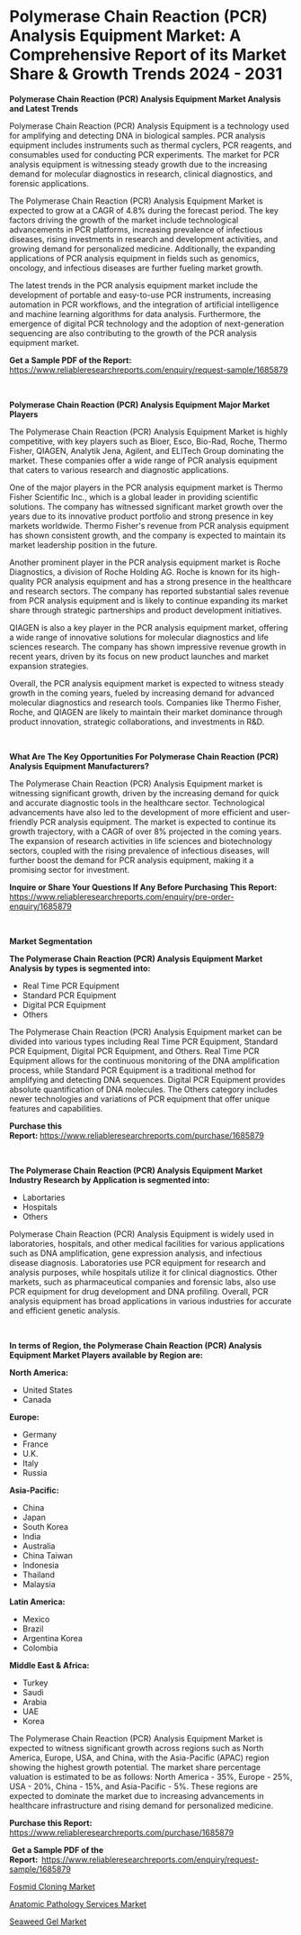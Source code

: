 <p><h1>Polymerase Chain Reaction (PCR) Analysis Equipment Market: A Comprehensive Report of its Market Share & Growth Trends 2024 - 2031</h1></p><p><strong>Polymerase Chain Reaction (PCR) Analysis Equipment Market Analysis and Latest Trends</strong></p>
<p><p>Polymerase Chain Reaction (PCR) Analysis Equipment is a technology used for amplifying and detecting DNA in biological samples. PCR analysis equipment includes instruments such as thermal cyclers, PCR reagents, and consumables used for conducting PCR experiments. The market for PCR analysis equipment is witnessing steady growth due to the increasing demand for molecular diagnostics in research, clinical diagnostics, and forensic applications.</p><p>The Polymerase Chain Reaction (PCR) Analysis Equipment Market is expected to grow at a CAGR of 4.8% during the forecast period. The key factors driving the growth of the market include technological advancements in PCR platforms, increasing prevalence of infectious diseases, rising investments in research and development activities, and growing demand for personalized medicine. Additionally, the expanding applications of PCR analysis equipment in fields such as genomics, oncology, and infectious diseases are further fueling market growth.</p><p>The latest trends in the PCR analysis equipment market include the development of portable and easy-to-use PCR instruments, increasing automation in PCR workflows, and the integration of artificial intelligence and machine learning algorithms for data analysis. Furthermore, the emergence of digital PCR technology and the adoption of next-generation sequencing are also contributing to the growth of the PCR analysis equipment market.</p></p>
<p><strong>Get a Sample PDF of the Report:&nbsp;</strong> <a href="https://www.reliableresearchreports.com/enquiry/request-sample/1685879">https://www.reliableresearchreports.com/enquiry/request-sample/1685879</a></p>
<p>&nbsp;</p>
<p><strong>Polymerase Chain Reaction (PCR) Analysis Equipment Major Market Players</strong></p>
<p><p>The Polymerase Chain Reaction (PCR) Analysis Equipment Market is highly competitive, with key players such as Bioer, Esco, Bio-Rad, Roche, Thermo Fisher, QIAGEN, Analytik Jena, Agilent, and ELITech Group dominating the market. These companies offer a wide range of PCR analysis equipment that caters to various research and diagnostic applications.</p><p>One of the major players in the PCR analysis equipment market is Thermo Fisher Scientific Inc., which is a global leader in providing scientific solutions. The company has witnessed significant market growth over the years due to its innovative product portfolio and strong presence in key markets worldwide. Thermo Fisher's revenue from PCR analysis equipment has shown consistent growth, and the company is expected to maintain its market leadership position in the future.</p><p>Another prominent player in the PCR analysis equipment market is Roche Diagnostics, a division of Roche Holding AG. Roche is known for its high-quality PCR analysis equipment and has a strong presence in the healthcare and research sectors. The company has reported substantial sales revenue from PCR analysis equipment and is likely to continue expanding its market share through strategic partnerships and product development initiatives.</p><p>QIAGEN is also a key player in the PCR analysis equipment market, offering a wide range of innovative solutions for molecular diagnostics and life sciences research. The company has shown impressive revenue growth in recent years, driven by its focus on new product launches and market expansion strategies.</p><p>Overall, the PCR analysis equipment market is expected to witness steady growth in the coming years, fueled by increasing demand for advanced molecular diagnostics and research tools. Companies like Thermo Fisher, Roche, and QIAGEN are likely to maintain their market dominance through product innovation, strategic collaborations, and investments in R&D.</p></p>
<p>&nbsp;</p>
<p><strong>What Are The Key Opportunities For Polymerase Chain Reaction (PCR) Analysis Equipment Manufacturers?</strong></p>
<p><p>The Polymerase Chain Reaction (PCR) Analysis Equipment market is witnessing significant growth, driven by the increasing demand for quick and accurate diagnostic tools in the healthcare sector. Technological advancements have also led to the development of more efficient and user-friendly PCR analysis equipment. The market is expected to continue its growth trajectory, with a CAGR of over 8% projected in the coming years. The expansion of research activities in life sciences and biotechnology sectors, coupled with the rising prevalence of infectious diseases, will further boost the demand for PCR analysis equipment, making it a promising sector for investment.</p></p>
<p><strong>Inquire or Share Your Questions If Any Before Purchasing This Report:</strong> <a href="https://www.reliableresearchreports.com/enquiry/pre-order-enquiry/1685879">https://www.reliableresearchreports.com/enquiry/pre-order-enquiry/1685879</a></p>
<p>&nbsp;</p>
<p><strong>Market Segmentation</strong></p>
<p><strong>The Polymerase Chain Reaction (PCR) Analysis Equipment Market Analysis by types is segmented into:</strong></p>
<p><ul><li>Real Time PCR Equipment</li><li>Standard PCR Equipment</li><li>Digital PCR Equipment</li><li>Others</li></ul></p>
<p><p>The Polymerase Chain Reaction (PCR) Analysis Equipment market can be divided into various types including Real Time PCR Equipment, Standard PCR Equipment, Digital PCR Equipment, and Others. Real Time PCR Equipment allows for the continuous monitoring of the DNA amplification process, while Standard PCR Equipment is a traditional method for amplifying and detecting DNA sequences. Digital PCR Equipment provides absolute quantification of DNA molecules. The Others category includes newer technologies and variations of PCR equipment that offer unique features and capabilities.</p></p>
<p><strong>Purchase this Report:&nbsp;</strong><a href="https://www.reliableresearchreports.com/purchase/1685879">https://www.reliableresearchreports.com/purchase/1685879</a></p>
<p>&nbsp;</p>
<p><strong>The Polymerase Chain Reaction (PCR) Analysis Equipment Market Industry Research by Application is segmented into:</strong></p>
<p><ul><li>Labortaries</li><li>Hospitals</li><li>Others</li></ul></p>
<p><p>Polymerase Chain Reaction (PCR) Analysis Equipment is widely used in laboratories, hospitals, and other medical facilities for various applications such as DNA amplification, gene expression analysis, and infectious disease diagnosis. Laboratories use PCR equipment for research and analysis purposes, while hospitals utilize it for clinical diagnostics. Other markets, such as pharmaceutical companies and forensic labs, also use PCR equipment for drug development and DNA profiling. Overall, PCR analysis equipment has broad applications in various industries for accurate and efficient genetic analysis.</p></p>
<p>&nbsp;</p>
<p><strong>In terms of Region, the Polymerase Chain Reaction (PCR) Analysis Equipment Market Players available by Region are:</strong></p>
<p>
    <p> <strong> North America: </strong>
        <ul>
            <li>United States</li>
            <li>Canada</li>
        </ul>
        </p> 
    <p> <strong> Europe: </strong>
        <ul>
            <li>Germany</li>
            <li>France</li>
            <li>U.K.</li>
            <li>Italy</li>
            <li>Russia</li>
        </ul>
        </p> 
    <p> <strong> Asia-Pacific: </strong>
        <ul>
            <li>China</li>
            <li>Japan</li>
            <li>South Korea</li>
            <li>India</li>
            <li>Australia</li>
            <li>China Taiwan</li>
            <li>Indonesia</li>
            <li>Thailand</li>
            <li>Malaysia</li>
        </ul>
        </p> 
    <p> <strong> Latin America: </strong>
        <ul>
            <li>Mexico</li>
            <li>Brazil</li>
            <li>Argentina Korea</li>
            <li>Colombia</li>
        </ul>
        </p> 
    <p> <strong> Middle East & Africa: </strong>
        <ul>
            <li>Turkey</li>
            <li>Saudi</li>
            <li>Arabia</li>
            <li>UAE</li>
            <li>Korea</li>
        </ul>
    </p>
    </p>
<p><p>The Polymerase Chain Reaction (PCR) Analysis Equipment Market is expected to witness significant growth across regions such as North America, Europe, USA, and China, with the Asia-Pacific (APAC) region showing the highest growth potential. The market share percentage valuation is estimated to be as follows: North America - 35%, Europe - 25%, USA - 20%, China - 15%, and Asia-Pacific - 5%. These regions are expected to dominate the market due to increasing advancements in healthcare infrastructure and rising demand for personalized medicine.</p></p>
<p><strong>Purchase this Report: </strong><a href="https://www.reliableresearchreports.com/purchase/1685879">https://www.reliableresearchreports.com/purchase/1685879</a></p>
<p>&nbsp;<strong>Get a Sample PDF of the Report:&nbsp;&nbsp;</strong><a href="https://www.reliableresearchreports.com/enquiry/request-sample/1685879">https://www.reliableresearchreports.com/enquiry/request-sample/1685879</a></p>
<p><strong></strong></p>
<p><p><a href="https://github.com/kathiaseamanalvaradovlprc2h/Market-Research-Report-List-1/blob/main/fosmid-cloning-market.md">Fosmid Cloning Market</a></p><p><a href="https://github.com/GroverBarry/Market-Research-Report-List-4/blob/main/anatomic-pathology-services-market.md">Anatomic Pathology Services Market</a></p><p><a href="https://github.com/lylyparadise/Market-Research-Report-List-2/blob/main/seaweed-gel-market.md">Seaweed Gel Market</a></p></p>